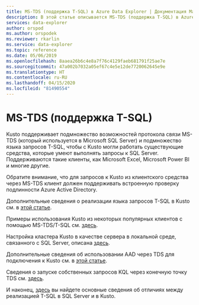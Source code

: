 ```yaml
---
title: MS-TDS (поддержка T-SQL) в Azure Data Explorer | Документация Майкрософт
description: В этой статье описывается MS-TDS (поддержка T-SQL) в Azure Data Explorer.
services: data-explorer
author: orspod
ms.author: orspodek
ms.reviewer: rkarlin
ms.service: data-explorer
ms.topic: reference
ms.date: 05/06/2019
ms.openlocfilehash: 8aaea26b6c4e8a7f76c4129faeb681791f25ae7e
ms.sourcegitcommit: 47a002b7032a05ef67c4e5e12de7720062645e9e
ms.translationtype: HT
ms.contentlocale: ru-RU
ms.lasthandoff: 04/15/2020
ms.locfileid: "81490554"
---
```

# <a name="ms-tds-t-sql-support"></a>MS-TDS (поддержка T-SQL)

Kusto поддерживает подмножество возможностей протокола связи MS-TDS (который используется в Microsoft SQL Server) и подмножество языка запросов T-SQL, чтобы с Kusto могли работать существующие средства, которые умеют выполнять запросы к SQL Server. Поддерживаются такие клиенты, как Microsoft Excel, Microsoft Power BI и многие другие.

Обратите внимание, что для запросов к Kusto из клиентского средства через MS-TDS клиент должен поддерживать встроенную проверку подлинности Azure Active Directory.

Дополнительные сведения о реализации языка запросов T-SQL в Kusto см. в [этой статье](./t-sql.md). 

Примеры использования Kusto из некоторых популярных клиентов с помощью MS-TDS/T-SQL см. [здесь](./clients.md).

Настройка кластера Kusto в качестве сервера в локальной среде, связанного с SQL Server, описана [здесь](./linkedserver.md).

Дополнительные сведения об использовании AAD через TDS для подключения к Kusto см. в [этой статье](./aad.md).

Сведения о запуске собственных запросов KQL через конечную точку TDS см. [здесь](./tdskql.md). 

И наконец, [здесь](./sqlknownissues.md) вы найдете основные сведения об отличиях между реализацией T-SQL в SQL Server и в Kusto.